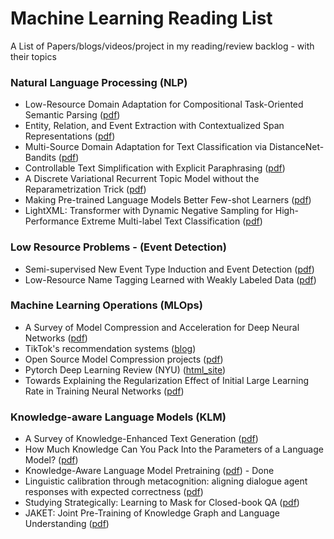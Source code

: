 # Machine Learning Reading List
A List of Papers/blogs/videos/project in my reading/review backlog - with their topics 
### Natural Language Processing (NLP)
 - Low-Resource Domain Adaptation for
Compositional Task-Oriented Semantic Parsing ([pdf](https://www.aclweb.org/anthology/2020.emnlp-main.413.pdf))
- Entity, Relation, and Event Extraction
with Contextualized Span Representations ([pdf](https://www.aclweb.org/anthology/D19-1585.pdf))
- Multi-Source Domain Adaptation for Text Classification via DistanceNet-Bandits ([pdf](https://arxiv.org/pdf/2001.04362.pdf))
- Controllable Text Simplification with Explicit Paraphrasing ([pdf](https://www.aclweb.org/anthology/2020.lrec-1.577.pdf))
- A Discrete Variational Recurrent Topic Model
without the Reparametrization Trick ([pdf](https://papers.nips.cc/paper/2020/file/9f1d5659d5880fb427f6e04ae500fc25-Paper.pdf))
- Making Pre-trained Language Models Better Few-shot Learners ([pdf](https://arxiv.org/abs/2012.15723v1))
- LightXML: Transformer with Dynamic Negative Sampling for High-Performance
Extreme Multi-label Text Classification ([pdf](https://arxiv.org/pdf/2101.03305.pdf))

### Low Resource Problems - (Event Detection)
- Semi-supervised New Event Type Induction and Event Detection ([pdf](https://www.aclweb.org/anthology/2020.emnlp-main.53.pdf))
- Low-Resource Name Tagging Learned with Weakly Labeled Data ([pdf](https://www.aclweb.org/anthology/D19-1025.pdf))

### Machine Learning Operations (MLOps)
- A Survey of Model Compression and Acceleration
for Deep Neural Networks ([pdf](https://arxiv.org/pdf/1710.09282.pdf))
- TikTok's recommendation systems ([blog](https://newsroom.tiktok.com/en-us/how-tiktok-recommends-videos-for-you))
- Open Source Model Compression projects ([pdf](https://awesomeopensource.com/projects/model-compression))
- Pytorch Deep Learning Review (NYU) ([html_site](https://atcold.github.io/pytorch-Deep-Learning/))
- Towards Explaining the Regularization Effect of Initial Large
Learning Rate in Training Neural Networks ([pdf](https://arxiv.org/pdf/1907.04595.pdf))

### Knowledge-aware Language Models (KLM)
- A Survey of Knowledge-Enhanced Text Generation ([pdf](https://blender.cs.illinois.edu/paper/nlgsurvey2020.pdf))
- How Much Knowledge Can You Pack
Into the Parameters of a Language Model? ([pdf](https://www.aclweb.org/anthology/2020.emnlp-main.437.pdf))
- Knowledge-Aware Language Model Pretraining ([pdf](https://arxiv.org/abs/2007.00655)) - Done
- Linguistic calibration through metacognition:
aligning dialogue agent responses with expected correctness ([pdf](https://arxiv.org/pdf/2012.14983.pdf))
- Studying Strategically: Learning to Mask for Closed-book QA ([pdf](https://arxiv.org/pdf/2012.15856.pdf))
- JAKET: Joint Pre-Training of Knowledge Graph and Language Understanding ([pdf](https://www.microsoft.com/en-us/research/uploads/prod/2020/10/2010.00796.pdf))
